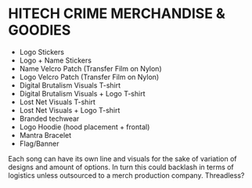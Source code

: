 # HITECH CRIME MERCHANDISE & GOODIES

- Logo Stickers
- Logo + Name Stickers
- Name Velcro Patch (Transfer Film on Nylon)
- Logo Velcro Patch (Transfer Film on Nylon)
- Digital Brutalism Visuals T-shirt
- Digital Brutalism Visuals + Logo T-shirt
- Lost Net Visuals T-shirt
- Lost Net Visuals + Logo T-shirt
- Branded techwear
- Logo Hoodie (hood placement + frontal)
- Mantra Bracelet
- Flag/Banner

Each song can have its own line and visuals for the sake of variation of designs and amount of options.
In turn this could backlash in terms of logistics unless outsourced to a merch production company. Threadless?
